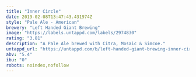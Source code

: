 ```yaml
---
title: "Inner Circle"
date: 2019-02-08T13:47:43.431974Z
style: "Pale Ale - American"
brewery: "Left Handed Giant Brewing"
image: "https://labels.untappd.com/labels/2974830"
rating: "3.81"
description: "A Pale Ale brewed with Citra, Mosaic & Simcoe."
untappd_url: "https://untappd.com/b/left-handed-giant-brewing-inner-circle/2974830"
abv: "5.4"
ibu: "0"
robots: noindex,nofollow
---
```


